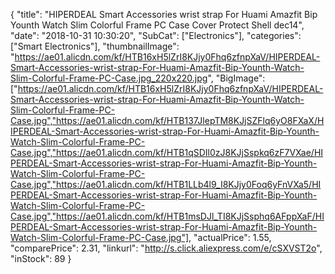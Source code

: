 {
	"title": "HIPERDEAL Smart Accessories wrist strap For Huami Amazfit Bip Younth Watch Slim Colorful Frame PC Case Cover Protect Shell dec14",
	"date": "2018-10-31 10:30:20",
	"SubCat": ["Electronics"],
	"categories": ["Smart Electronics"],
	"thumbnailImage": "https://ae01.alicdn.com/kf/HTB16xH5lZrI8KJjy0Fhq6zfnpXaV/HIPERDEAL-Smart-Accessories-wrist-strap-For-Huami-Amazfit-Bip-Younth-Watch-Slim-Colorful-Frame-PC-Case.jpg_220x220.jpg",
	"BigImage": ["https://ae01.alicdn.com/kf/HTB16xH5lZrI8KJjy0Fhq6zfnpXaV/HIPERDEAL-Smart-Accessories-wrist-strap-For-Huami-Amazfit-Bip-Younth-Watch-Slim-Colorful-Frame-PC-Case.jpg","https://ae01.alicdn.com/kf/HTB137JlepTM8KJjSZFlq6yO8FXaX/HIPERDEAL-Smart-Accessories-wrist-strap-For-Huami-Amazfit-Bip-Younth-Watch-Slim-Colorful-Frame-PC-Case.jpg","https://ae01.alicdn.com/kf/HTB1qSDIl0zJ8KJjSspkq6zF7VXae/HIPERDEAL-Smart-Accessories-wrist-strap-For-Huami-Amazfit-Bip-Younth-Watch-Slim-Colorful-Frame-PC-Case.jpg","https://ae01.alicdn.com/kf/HTB1LLb4l9_I8KJjy0Foq6yFnVXa5/HIPERDEAL-Smart-Accessories-wrist-strap-For-Huami-Amazfit-Bip-Younth-Watch-Slim-Colorful-Frame-PC-Case.jpg","https://ae01.alicdn.com/kf/HTB1msDJl_TI8KJjSsphq6AFppXaF/HIPERDEAL-Smart-Accessories-wrist-strap-For-Huami-Amazfit-Bip-Younth-Watch-Slim-Colorful-Frame-PC-Case.jpg"],
	"actualPrice": 1.55,
	"comparePrice": 2.31,
	"linkurl": "http://s.click.aliexpress.com/e/cSXVST2o",
	"inStock": 89
}
